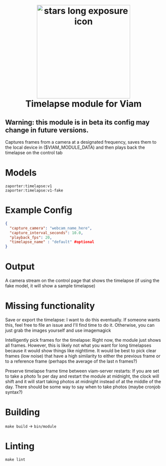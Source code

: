 <h1 >
<h1 align="center">
  <br>
  <a href="https://github.com/zaporter/viam-timelapse"><img src="https://raw.githubusercontent.com/zaporter/viam-timelapse/main/etc/icon.jpg" alt="stars long exposure icon" width="300"></a>
  <br>
  Timelapse module for Viam
  <br>

<h2>Warning: this module is in beta its config may change in future versions.</h2>

Captures frames from a camera at a designated frequency, saves them to the local device in ($VIAM\_MODULE\_DATA) and then plays back the timelapse on the control tab

# Models

```
zaporter:timelapse:v1
zaporter:timelapse:v1-fake
```

# Example Config

```json
{
  "capture_camera": "webcam_name_here",
  "capture_interval_seconds": 10.0,
  "playback_fps": 20,
  "timelapse_name" : "default" #optional
}
```

# Output

A camera stream on the control page that shows the timelapse (if using the fake model, it will show a sample timelapse)

# Missing functionality

Save or export the timelapse: I want to do this eventually. If someone wants this, feel free to file an issue and I'll find time to do it. Otherwise, you can just grab the images yourself and use imagemagick

Intelligently pick frames for the timelapse: Right now, the module just shows all frames. However, this is likely not what you want for long timelapses because it would show things like nighttime. It would be best to pick clear frames (low noise) that have a high similarity to either the previous frame or to a reference frame (perhaps the average of the last n frames?)

Preserve timelapse frame time between viam-server restarts: If you are set to take a photo 1x per day and restart the module at midnight, the clock will shift and it will start taking photos at midnight instead of at the middle of the day. There should be some way to say when to take photos (maybe cronjob syntax?)

# Building

`make build` -> `bin/module`

# Linting

`make lint`
